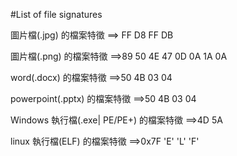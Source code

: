 #List of file signatures

圖片檔(.jpg) 的檔案特徵 ==> FF D8 FF DB

圖片檔(.png) 的檔案特徵 ==>89 50 4E 47 0D 0A 1A 0A

word(.docx) 的檔案特徵 ==>50 4B 03 04

powerpoint(.pptx) 的檔案特徵 ==>50 4B 03 04

Windows 執行檔(.exe| PE/PE+) 的檔案特徵 ==>4D 5A

linux 執行檔(ELF) 的檔案特徵 ==>0x7F 'E' 'L' 'F'
